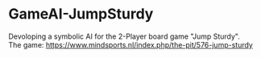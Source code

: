 # GameAI-JumpSturdy
Devoloping a symbolic AI for the 2-Player board game "Jump Sturdy".   
The game: https://www.mindsports.nl/index.php/the-pit/576-jump-sturdy
